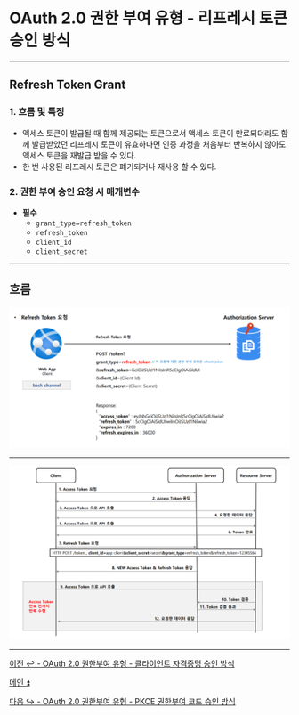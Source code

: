 # OAuth 2.0 권한 부여 유형 - 리프레시 토큰 승인 방식

---

## Refresh Token Grant

### 1. 흐름 및 특징

- 액세스 토큰이 발급될 때 함께 제공되는 토큰으로서 액세스 토큰이 만료되더라도 함께 발급받았던 리프레시 토큰이 유효하다면
    인증 과정을 처음부터 반복하지 않아도 액세스 토큰을 재발급 받을 수 있다.
- 한 번 사용된 리프레시 토큰은 폐기되거나 재사용 할 수 있다.

### 2. 권한 부여 승인 요청 시 매개변수

- **필수**
  - `grant_type=refresh_token`
  - `refresh_token`
  - `client_id`
  - `client_secret`

---

## 흐름

![img_10.png](image/img_10.png)

---

![img_11.png](image/img_11.png)

---

[이전 ↩️ - OAuth 2.0 권한부여 유형 - 클라이언트 자격증명 승인 방식](https://github.com/genesis12345678/TIL/blob/main/Spring/security/oauth/%EA%B6%8C%ED%95%9C%EB%B6%80%EC%97%AC/Client.md)

[메인 ⏫](https://github.com/genesis12345678/TIL/blob/main/Spring/security/oauth/main.md)

[다음 ↪️ - OAuth 2.0 권한부여 유형 - PKCE 권한부여 코드 승인 방식](https://github.com/genesis12345678/TIL/blob/main/Spring/security/oauth/%EA%B6%8C%ED%95%9C%EB%B6%80%EC%97%AC/PKCE.md)